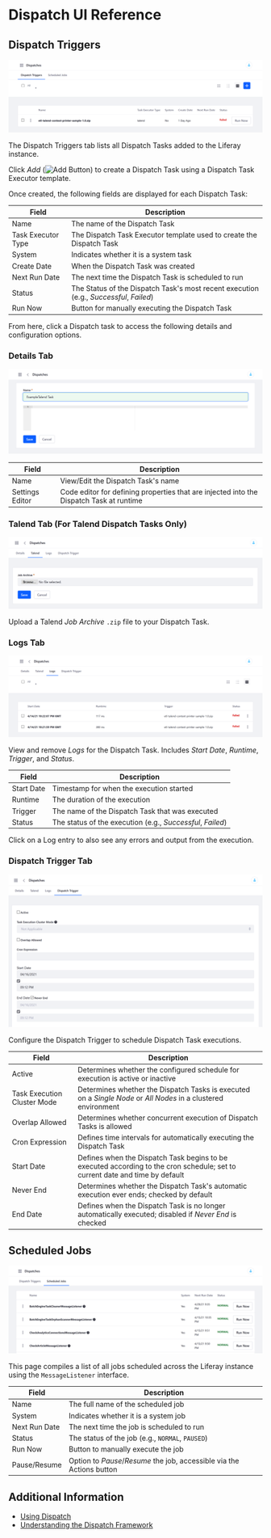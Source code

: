# Dispatch UI Reference

## Dispatch Triggers

![View, create, and manage Dispatch Tasks.](./dispatch-ui-reference/images/01.png)

The Dispatch Triggers tab lists all Dispatch Tasks added to the Liferay instance.

Click *Add* (![Add Button](../../images/icon-add.png)) to create a Dispatch Task using a Dispatch Task Executor template.

Once created, the following fields are displayed for each Dispatch Task:

| Field | Description |
| --- | --- |
| Name | The name of the Dispatch Task |
| Task Executor Type | The Dispatch Task Executor template used to create the Dispatch Task |
| System | Indicates whether it is a system task |
| Create Date | When the Dispatch Task was created |
| Next Run Date | The next time the Dispatch Task is scheduled to run |
| Status | The Status of the Dispatch Task's most recent execution (e.g., *Successful*, *Failed*) |
| Run Now | Button for manually executing the Dispatch Task |

From here, click a Dispatch task to access the following details and configuration options.

### Details Tab

![View and edit general details for Dispatch Tasks](./dispatch-ui-reference/images/02.png)

| Field | Description |
| --- | --- |
| Name | View/Edit the Dispatch Task's name |
| Settings Editor | Code editor for defining properties that are injected into the Dispatch Task at runtime |

### Talend Tab (For Talend Dispatch Tasks Only)

![Upload Talend Job Archive files.](./dispatch-ui-reference/images/03.png)

Upload a Talend *Job Archive* `.zip` file to your Dispatch Task.

### Logs Tab

![View and remove Logs for the selected Dispatch Task.](./dispatch-ui-reference/images/04.png)

View and remove *Logs* for the Dispatch Task.
Includes *Start Date*, *Runtime*, *Trigger*, and *Status*.

| Field | Description |
| --- | --- |
| Start Date | Timestamp for when the execution started |
| Runtime | The duration of the execution |
| Trigger | The name of the Dispatch Task that was executed |
| Status | The status of the execution (e.g., *Successful*, *Failed*) |

Click on a Log entry to also see any errors and output from the execution.

### Dispatch Trigger Tab

![Configure the Dispatch Trigger to schedule Dispatch Task executions.](./dispatch-ui-reference/images/05.png)

Configure the Dispatch Trigger to schedule Dispatch Task executions.

| Field | Description |
| --- | --- |
| Active | Determines whether the configured schedule for execution is active or inactive |
| Task Execution Cluster Mode | Determines whether the Dispatch Tasks is executed on a *Single Node* or *All Nodes* in a clustered environment |
| Overlap Allowed | Determines whether concurrent execution of Dispatch Tasks is allowed |
| Cron Expression | Defines time intervals for automatically executing the Dispatch Task |
| Start Date | Defines when the Dispatch Task begins to be executed according to the cron schedule; set to current date and time by default |
| Never End | Determines whether the Dispatch Task's automatic execution ever ends; checked by default |
| End Date | Defines when the Dispatch Task is no longer automatically executed; disabled if *Never End* is checked |

## Scheduled Jobs

![View all jobs scheduled using the MessageListener interface.](./dispatch-ui-reference/images/06.png)

This page compiles a list of all jobs scheduled across the Liferay instance using the `MessageListener` interface.

| Field | Description |
| --- | --- |
| Name | The full name of the scheduled job |
| System | Indicates whether it is a system job |
| Next Run Date | The next time the job is scheduled to run |
| Status | The status of the job (e.g., `NORMAL`, `PAUSED`) |
| Run Now | Button to manually execute the job |
| Pause/Resume | Option to *Pause*/*Resume* the job, accessible via the Actions button |

## Additional Information

* [Using Dispatch](./using-dispatch.md)
* [Understanding the Dispatch Framework](./understanding-the-dispatch-framework.md)
